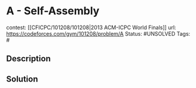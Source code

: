 # A - Self-Assembly

contest: [[CFICPC/101208/101208|2013 ACM-ICPC World Finals]]
url: https://codeforces.com/gym/101208/problem/A
Status: #UNSOLVED
Tags: #

## Description

## Solution

